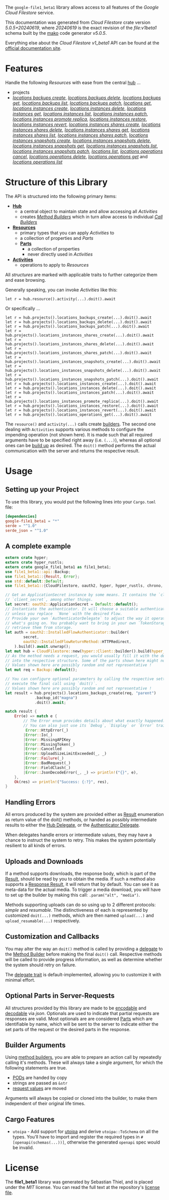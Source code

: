 <!---
DO NOT EDIT !
This file was generated automatically from 'src/generator/templates/api/README.md.mako'
DO NOT EDIT !
-->
The `google-file1_beta1` library allows access to all features of the *Google Cloud Filestore* service.

This documentation was generated from *Cloud Filestore* crate version *5.0.5+20240619*, where *20240619* is the exact revision of the *file:v1beta1* schema built by the [mako](http://www.makotemplates.org/) code generator *v5.0.5*.

Everything else about the *Cloud Filestore* *v1_beta1* API can be found at the
[official documentation site](https://cloud.google.com/filestore/).
# Features

Handle the following *Resources* with ease from the central [hub](https://docs.rs/google-file1_beta1/5.0.5+20240619/google_file1_beta1/CloudFilestore) ... 

* projects
 * [*locations backups create*](https://docs.rs/google-file1_beta1/5.0.5+20240619/google_file1_beta1/api::ProjectLocationBackupCreateCall), [*locations backups delete*](https://docs.rs/google-file1_beta1/5.0.5+20240619/google_file1_beta1/api::ProjectLocationBackupDeleteCall), [*locations backups get*](https://docs.rs/google-file1_beta1/5.0.5+20240619/google_file1_beta1/api::ProjectLocationBackupGetCall), [*locations backups list*](https://docs.rs/google-file1_beta1/5.0.5+20240619/google_file1_beta1/api::ProjectLocationBackupListCall), [*locations backups patch*](https://docs.rs/google-file1_beta1/5.0.5+20240619/google_file1_beta1/api::ProjectLocationBackupPatchCall), [*locations get*](https://docs.rs/google-file1_beta1/5.0.5+20240619/google_file1_beta1/api::ProjectLocationGetCall), [*locations instances create*](https://docs.rs/google-file1_beta1/5.0.5+20240619/google_file1_beta1/api::ProjectLocationInstanceCreateCall), [*locations instances delete*](https://docs.rs/google-file1_beta1/5.0.5+20240619/google_file1_beta1/api::ProjectLocationInstanceDeleteCall), [*locations instances get*](https://docs.rs/google-file1_beta1/5.0.5+20240619/google_file1_beta1/api::ProjectLocationInstanceGetCall), [*locations instances list*](https://docs.rs/google-file1_beta1/5.0.5+20240619/google_file1_beta1/api::ProjectLocationInstanceListCall), [*locations instances patch*](https://docs.rs/google-file1_beta1/5.0.5+20240619/google_file1_beta1/api::ProjectLocationInstancePatchCall), [*locations instances promote replica*](https://docs.rs/google-file1_beta1/5.0.5+20240619/google_file1_beta1/api::ProjectLocationInstancePromoteReplicaCall), [*locations instances restore*](https://docs.rs/google-file1_beta1/5.0.5+20240619/google_file1_beta1/api::ProjectLocationInstanceRestoreCall), [*locations instances revert*](https://docs.rs/google-file1_beta1/5.0.5+20240619/google_file1_beta1/api::ProjectLocationInstanceRevertCall), [*locations instances shares create*](https://docs.rs/google-file1_beta1/5.0.5+20240619/google_file1_beta1/api::ProjectLocationInstanceShareCreateCall), [*locations instances shares delete*](https://docs.rs/google-file1_beta1/5.0.5+20240619/google_file1_beta1/api::ProjectLocationInstanceShareDeleteCall), [*locations instances shares get*](https://docs.rs/google-file1_beta1/5.0.5+20240619/google_file1_beta1/api::ProjectLocationInstanceShareGetCall), [*locations instances shares list*](https://docs.rs/google-file1_beta1/5.0.5+20240619/google_file1_beta1/api::ProjectLocationInstanceShareListCall), [*locations instances shares patch*](https://docs.rs/google-file1_beta1/5.0.5+20240619/google_file1_beta1/api::ProjectLocationInstanceSharePatchCall), [*locations instances snapshots create*](https://docs.rs/google-file1_beta1/5.0.5+20240619/google_file1_beta1/api::ProjectLocationInstanceSnapshotCreateCall), [*locations instances snapshots delete*](https://docs.rs/google-file1_beta1/5.0.5+20240619/google_file1_beta1/api::ProjectLocationInstanceSnapshotDeleteCall), [*locations instances snapshots get*](https://docs.rs/google-file1_beta1/5.0.5+20240619/google_file1_beta1/api::ProjectLocationInstanceSnapshotGetCall), [*locations instances snapshots list*](https://docs.rs/google-file1_beta1/5.0.5+20240619/google_file1_beta1/api::ProjectLocationInstanceSnapshotListCall), [*locations instances snapshots patch*](https://docs.rs/google-file1_beta1/5.0.5+20240619/google_file1_beta1/api::ProjectLocationInstanceSnapshotPatchCall), [*locations list*](https://docs.rs/google-file1_beta1/5.0.5+20240619/google_file1_beta1/api::ProjectLocationListCall), [*locations operations cancel*](https://docs.rs/google-file1_beta1/5.0.5+20240619/google_file1_beta1/api::ProjectLocationOperationCancelCall), [*locations operations delete*](https://docs.rs/google-file1_beta1/5.0.5+20240619/google_file1_beta1/api::ProjectLocationOperationDeleteCall), [*locations operations get*](https://docs.rs/google-file1_beta1/5.0.5+20240619/google_file1_beta1/api::ProjectLocationOperationGetCall) and [*locations operations list*](https://docs.rs/google-file1_beta1/5.0.5+20240619/google_file1_beta1/api::ProjectLocationOperationListCall)




# Structure of this Library

The API is structured into the following primary items:

* **[Hub](https://docs.rs/google-file1_beta1/5.0.5+20240619/google_file1_beta1/CloudFilestore)**
    * a central object to maintain state and allow accessing all *Activities*
    * creates [*Method Builders*](https://docs.rs/google-file1_beta1/5.0.5+20240619/google_file1_beta1/client::MethodsBuilder) which in turn
      allow access to individual [*Call Builders*](https://docs.rs/google-file1_beta1/5.0.5+20240619/google_file1_beta1/client::CallBuilder)
* **[Resources](https://docs.rs/google-file1_beta1/5.0.5+20240619/google_file1_beta1/client::Resource)**
    * primary types that you can apply *Activities* to
    * a collection of properties and *Parts*
    * **[Parts](https://docs.rs/google-file1_beta1/5.0.5+20240619/google_file1_beta1/client::Part)**
        * a collection of properties
        * never directly used in *Activities*
* **[Activities](https://docs.rs/google-file1_beta1/5.0.5+20240619/google_file1_beta1/client::CallBuilder)**
    * operations to apply to *Resources*

All *structures* are marked with applicable traits to further categorize them and ease browsing.

Generally speaking, you can invoke *Activities* like this:

```Rust,ignore
let r = hub.resource().activity(...).doit().await
```

Or specifically ...

```ignore
let r = hub.projects().locations_backups_create(...).doit().await
let r = hub.projects().locations_backups_delete(...).doit().await
let r = hub.projects().locations_backups_patch(...).doit().await
let r = hub.projects().locations_instances_shares_create(...).doit().await
let r = hub.projects().locations_instances_shares_delete(...).doit().await
let r = hub.projects().locations_instances_shares_patch(...).doit().await
let r = hub.projects().locations_instances_snapshots_create(...).doit().await
let r = hub.projects().locations_instances_snapshots_delete(...).doit().await
let r = hub.projects().locations_instances_snapshots_patch(...).doit().await
let r = hub.projects().locations_instances_create(...).doit().await
let r = hub.projects().locations_instances_delete(...).doit().await
let r = hub.projects().locations_instances_patch(...).doit().await
let r = hub.projects().locations_instances_promote_replica(...).doit().await
let r = hub.projects().locations_instances_restore(...).doit().await
let r = hub.projects().locations_instances_revert(...).doit().await
let r = hub.projects().locations_operations_get(...).doit().await
```

The `resource()` and `activity(...)` calls create [builders][builder-pattern]. The second one dealing with `Activities` 
supports various methods to configure the impending operation (not shown here). It is made such that all required arguments have to be 
specified right away (i.e. `(...)`), whereas all optional ones can be [build up][builder-pattern] as desired.
The `doit()` method performs the actual communication with the server and returns the respective result.

# Usage

## Setting up your Project

To use this library, you would put the following lines into your `Cargo.toml` file:

```toml
[dependencies]
google-file1_beta1 = "*"
serde = "^1.0"
serde_json = "^1.0"
```

## A complete example

```Rust
extern crate hyper;
extern crate hyper_rustls;
extern crate google_file1_beta1 as file1_beta1;
use file1_beta1::api::Backup;
use file1_beta1::{Result, Error};
use std::default::Default;
use file1_beta1::{CloudFilestore, oauth2, hyper, hyper_rustls, chrono, FieldMask};

// Get an ApplicationSecret instance by some means. It contains the `client_id` and 
// `client_secret`, among other things.
let secret: oauth2::ApplicationSecret = Default::default();
// Instantiate the authenticator. It will choose a suitable authentication flow for you, 
// unless you replace  `None` with the desired Flow.
// Provide your own `AuthenticatorDelegate` to adjust the way it operates and get feedback about 
// what's going on. You probably want to bring in your own `TokenStorage` to persist tokens and
// retrieve them from storage.
let auth = oauth2::InstalledFlowAuthenticator::builder(
        secret,
        oauth2::InstalledFlowReturnMethod::HTTPRedirect,
    ).build().await.unwrap();
let mut hub = CloudFilestore::new(hyper::Client::builder().build(hyper_rustls::HttpsConnectorBuilder::new().with_native_roots().unwrap().https_or_http().enable_http1().build()), auth);
// As the method needs a request, you would usually fill it with the desired information
// into the respective structure. Some of the parts shown here might not be applicable !
// Values shown here are possibly random and not representative !
let mut req = Backup::default();

// You can configure optional parameters by calling the respective setters at will, and
// execute the final call using `doit()`.
// Values shown here are possibly random and not representative !
let result = hub.projects().locations_backups_create(req, "parent")
             .backup_id("magna")
             .doit().await;

match result {
    Err(e) => match e {
        // The Error enum provides details about what exactly happened.
        // You can also just use its `Debug`, `Display` or `Error` traits
         Error::HttpError(_)
        |Error::Io(_)
        |Error::MissingAPIKey
        |Error::MissingToken(_)
        |Error::Cancelled
        |Error::UploadSizeLimitExceeded(_, _)
        |Error::Failure(_)
        |Error::BadRequest(_)
        |Error::FieldClash(_)
        |Error::JsonDecodeError(_, _) => println!("{}", e),
    },
    Ok(res) => println!("Success: {:?}", res),
}

```
## Handling Errors

All errors produced by the system are provided either as [Result](https://docs.rs/google-file1_beta1/5.0.5+20240619/google_file1_beta1/client::Result) enumeration as return value of
the doit() methods, or handed as possibly intermediate results to either the 
[Hub Delegate](https://docs.rs/google-file1_beta1/5.0.5+20240619/google_file1_beta1/client::Delegate), or the [Authenticator Delegate](https://docs.rs/yup-oauth2/*/yup_oauth2/trait.AuthenticatorDelegate.html).

When delegates handle errors or intermediate values, they may have a chance to instruct the system to retry. This 
makes the system potentially resilient to all kinds of errors.

## Uploads and Downloads
If a method supports downloads, the response body, which is part of the [Result](https://docs.rs/google-file1_beta1/5.0.5+20240619/google_file1_beta1/client::Result), should be
read by you to obtain the media.
If such a method also supports a [Response Result](https://docs.rs/google-file1_beta1/5.0.5+20240619/google_file1_beta1/client::ResponseResult), it will return that by default.
You can see it as meta-data for the actual media. To trigger a media download, you will have to set up the builder by making
this call: `.param("alt", "media")`.

Methods supporting uploads can do so using up to 2 different protocols: 
*simple* and *resumable*. The distinctiveness of each is represented by customized 
`doit(...)` methods, which are then named `upload(...)` and `upload_resumable(...)` respectively.

## Customization and Callbacks

You may alter the way an `doit()` method is called by providing a [delegate](https://docs.rs/google-file1_beta1/5.0.5+20240619/google_file1_beta1/client::Delegate) to the 
[Method Builder](https://docs.rs/google-file1_beta1/5.0.5+20240619/google_file1_beta1/client::CallBuilder) before making the final `doit()` call. 
Respective methods will be called to provide progress information, as well as determine whether the system should 
retry on failure.

The [delegate trait](https://docs.rs/google-file1_beta1/5.0.5+20240619/google_file1_beta1/client::Delegate) is default-implemented, allowing you to customize it with minimal effort.

## Optional Parts in Server-Requests

All structures provided by this library are made to be [encodable](https://docs.rs/google-file1_beta1/5.0.5+20240619/google_file1_beta1/client::RequestValue) and 
[decodable](https://docs.rs/google-file1_beta1/5.0.5+20240619/google_file1_beta1/client::ResponseResult) via *json*. Optionals are used to indicate that partial requests are responses 
are valid.
Most optionals are are considered [Parts](https://docs.rs/google-file1_beta1/5.0.5+20240619/google_file1_beta1/client::Part) which are identifiable by name, which will be sent to 
the server to indicate either the set parts of the request or the desired parts in the response.

## Builder Arguments

Using [method builders](https://docs.rs/google-file1_beta1/5.0.5+20240619/google_file1_beta1/client::CallBuilder), you are able to prepare an action call by repeatedly calling it's methods.
These will always take a single argument, for which the following statements are true.

* [PODs][wiki-pod] are handed by copy
* strings are passed as `&str`
* [request values](https://docs.rs/google-file1_beta1/5.0.5+20240619/google_file1_beta1/client::RequestValue) are moved

Arguments will always be copied or cloned into the builder, to make them independent of their original life times.

[wiki-pod]: http://en.wikipedia.org/wiki/Plain_old_data_structure
[builder-pattern]: http://en.wikipedia.org/wiki/Builder_pattern
[google-go-api]: https://github.com/google/google-api-go-client

## Cargo Features

* `utoipa` - Add support for [utoipa](https://crates.io/crates/utoipa) and derive `utoipa::ToSchema` on all
the types. You'll have to import and register the required types in `#[openapi(schemas(...))]`, otherwise the
generated `openapi` spec would be invalid.


# License
The **file1_beta1** library was generated by Sebastian Thiel, and is placed 
under the *MIT* license.
You can read the full text at the repository's [license file][repo-license].

[repo-license]: https://github.com/Byron/google-apis-rsblob/main/LICENSE.md

